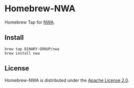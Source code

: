 # Homebrew-NWA

Homebrew Tap for [NWA](https://github.com/B1NARY-GR0UP/nwa).

## Install

```shell
brew tap B1NARY-GR0UP/nwa
brew install nwa
```

## License

Homebrew-NWA is distributed under the [Apache License 2.0](./LICENSE).
